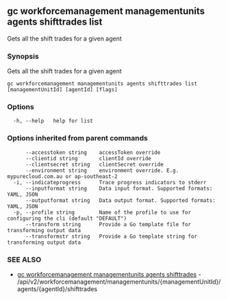 ## gc workforcemanagement managementunits agents shifttrades list

Gets all the shift trades for a given agent

### Synopsis

Gets all the shift trades for a given agent

```
gc workforcemanagement managementunits agents shifttrades list [managementUnitId] [agentId] [flags]
```

### Options

```
  -h, --help   help for list
```

### Options inherited from parent commands

```
      --accesstoken string    accessToken override
      --clientid string       clientId override
      --clientsecret string   clientSecret override
      --environment string    environment override. E.g. mypurecloud.com.au or ap-southeast-2
  -i, --indicateprogress      Trace progress indicators to stderr
      --inputformat string    Data input format. Supported formats: YAML, JSON
      --outputformat string   Data output format. Supported formats: YAML, JSON
  -p, --profile string        Name of the profile to use for configuring the cli (default "DEFAULT")
      --transform string      Provide a Go template file for transforming output data
      --transformstr string   Provide a Go template string for transforming output data
```

### SEE ALSO

* [gc workforcemanagement managementunits agents shifttrades](gc_workforcemanagement_managementunits_agents_shifttrades.html)	 - /api/v2/workforcemanagement/managementunits/{managementUnitId}/agents/{agentId}/shifttrades


